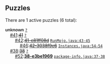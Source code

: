 ## Puzzles

There are 1 active puzzles (6 total):


<del>unknown</del> [`?`](../master/?)<br/>
&nbsp;&nbsp;&nbsp;&nbsp;[#41](https://github.com/jcabi/jcabi-dynamodb-maven-plugin/pull/41):[<del>41</del>](https://github.com/jcabi/jcabi-dynamodb-maven-plugin/pull/41) [`?`](../master/?)<br/>
&nbsp;&nbsp;&nbsp;&nbsp;&nbsp;&nbsp;&nbsp;&nbsp;[#42](https://github.com/jcabi/jcabi-dynamodb-maven-plugin/issues/42):[<del>41-e81ff08d</del>](https://github.com/jcabi/jcabi-dynamodb-maven-plugin/issues/42) [`RunMojo.java:43-45`](../master/src/main/java/com/jcabi/dynamodb/maven/plugin/RunMojo.java#L43-L45)<br/>
&nbsp;&nbsp;&nbsp;&nbsp;&nbsp;&nbsp;&nbsp;&nbsp;&nbsp;&nbsp;&nbsp;&nbsp;[#46](https://github.com/jcabi/jcabi-dynamodb-maven-plugin/issues/46):[<del>42-3038f9e6</del>](https://github.com/jcabi/jcabi-dynamodb-maven-plugin/issues/46) [`Instances.java:54-54`](../master/src/main/java/com/jcabi/dynamodb/maven/plugin/Instances.java#L54-L54)<br/>
&nbsp;&nbsp;&nbsp;&nbsp;[#38](https://github.com/jcabi/jcabi-dynamodb-maven-plugin/issues/38):[<del>38</del>](https://github.com/jcabi/jcabi-dynamodb-maven-plugin/issues/38) [`?`](../master/?)<br/>
&nbsp;&nbsp;&nbsp;&nbsp;&nbsp;&nbsp;&nbsp;&nbsp;[#52](https://github.com/jcabi/jcabi-dynamodb-maven-plugin/issues/52):[**38-e3be1969**](https://github.com/jcabi/jcabi-dynamodb-maven-plugin/issues/52) [`package-info.java:37-38`](../master/src/main/java/com/jcabi/dynamodb/core/package-info.java#L37-L38)<br/>